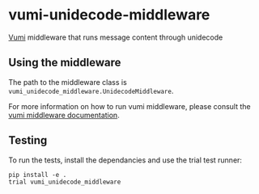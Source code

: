 # vumi-unidecode-middleware
[Vumi][vumi] middleware that runs message content through unidecode

## Using the middleware

The path to the middleware class is
`vumi_unidecode_middleware.UnidecodeMiddleware`.

For more information on how to run vumi middleware, please consult the [vumi
middleware documentation][vumi_middleware].

## Testing

To run the tests, install the dependancies and use the trial test runner:

    pip install -e .
    trial vumi_unidecode_middleware


[vumi]: https://github.com/praekelt/vumi
[vumi_middleware]: https://vumi.readthedocs.io/en/latest/middleware/index.html
